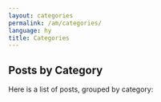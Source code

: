 ```yaml
---
layout: categories
permalink: /am/categories/
language: hy
title: Categories
---
```

## Posts by Category
Here is a list of posts, grouped by category: